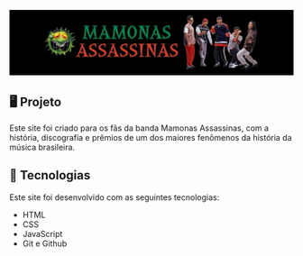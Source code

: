 <p>
    <img src="imagens/capa.png" alt="Prévia do Site"/>
</p>

## 🖥️ Projeto
Este site foi criado para os fãs da banda Mamonas Assassinas, com a história, discografia e prêmios de um dos maiores fenômenos da história da música brasileira.

## 🚀 Tecnologias
Este site foi desenvolvido com as seguintes tecnologias:

- HTML
- CSS
- JavaScript
- Git e Github